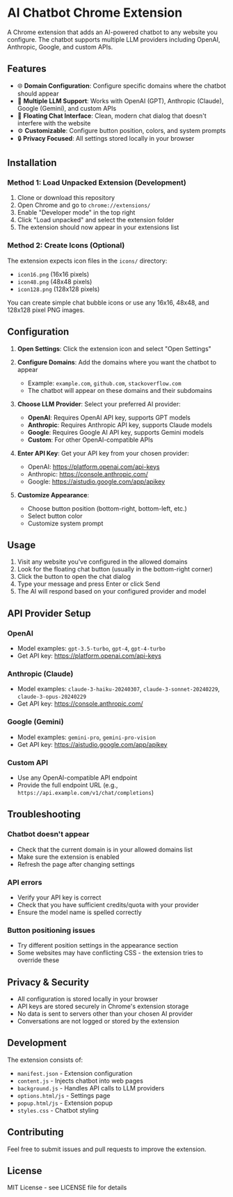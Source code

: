 # AI Chatbot Chrome Extension

A Chrome extension that adds an AI-powered chatbot to any website you configure. The chatbot supports multiple LLM providers including OpenAI, Anthropic, Google, and custom APIs.

## Features

- 🌐 **Domain Configuration**: Configure specific domains where the chatbot should appear
- 🤖 **Multiple LLM Support**: Works with OpenAI (GPT), Anthropic (Claude), Google (Gemini), and custom APIs
- 💬 **Floating Chat Interface**: Clean, modern chat dialog that doesn't interfere with the website
- ⚙️ **Customizable**: Configure button position, colors, and system prompts
- 🔒 **Privacy Focused**: All settings stored locally in your browser

## Installation

### Method 1: Load Unpacked Extension (Development)

1. Clone or download this repository
2. Open Chrome and go to `chrome://extensions/`
3. Enable "Developer mode" in the top right
4. Click "Load unpacked" and select the extension folder
5. The extension should now appear in your extensions list

### Method 2: Create Icons (Optional)

The extension expects icon files in the `icons/` directory:
- `icon16.png` (16x16 pixels)
- `icon48.png` (48x48 pixels) 
- `icon128.png` (128x128 pixels)

You can create simple chat bubble icons or use any 16x16, 48x48, and 128x128 pixel PNG images.

## Configuration

1. **Open Settings**: Click the extension icon and select "Open Settings"

2. **Configure Domains**: Add the domains where you want the chatbot to appear
   - Example: `example.com`, `github.com`, `stackoverflow.com`
   - The chatbot will appear on these domains and their subdomains

3. **Choose LLM Provider**: Select your preferred AI provider:
   - **OpenAI**: Requires OpenAI API key, supports GPT models
   - **Anthropic**: Requires Anthropic API key, supports Claude models  
   - **Google**: Requires Google AI API key, supports Gemini models
   - **Custom**: For other OpenAI-compatible APIs

4. **Enter API Key**: Get your API key from your chosen provider:
   - OpenAI: https://platform.openai.com/api-keys
   - Anthropic: https://console.anthropic.com/
   - Google: https://aistudio.google.com/app/apikey

5. **Customize Appearance**: 
   - Choose button position (bottom-right, bottom-left, etc.)
   - Select button color
   - Customize system prompt

## Usage

1. Visit any website you've configured in the allowed domains
2. Look for the floating chat button (usually in the bottom-right corner)
3. Click the button to open the chat dialog
4. Type your message and press Enter or click Send
5. The AI will respond based on your configured provider and model

## API Provider Setup

### OpenAI
- Model examples: `gpt-3.5-turbo`, `gpt-4`, `gpt-4-turbo`
- Get API key: https://platform.openai.com/api-keys

### Anthropic (Claude)
- Model examples: `claude-3-haiku-20240307`, `claude-3-sonnet-20240229`, `claude-3-opus-20240229`
- Get API key: https://console.anthropic.com/

### Google (Gemini)
- Model examples: `gemini-pro`, `gemini-pro-vision`
- Get API key: https://aistudio.google.com/app/apikey

### Custom API
- Use any OpenAI-compatible API endpoint
- Provide the full endpoint URL (e.g., `https://api.example.com/v1/chat/completions`)

## Troubleshooting

### Chatbot doesn't appear
- Check that the current domain is in your allowed domains list
- Make sure the extension is enabled
- Refresh the page after changing settings

### API errors
- Verify your API key is correct
- Check that you have sufficient credits/quota with your provider
- Ensure the model name is spelled correctly

### Button positioning issues
- Try different position settings in the appearance section
- Some websites may have conflicting CSS - the extension tries to override these

## Privacy & Security

- All configuration is stored locally in your browser
- API keys are stored securely in Chrome's extension storage
- No data is sent to servers other than your chosen AI provider
- Conversations are not logged or stored by the extension

## Development

The extension consists of:
- `manifest.json` - Extension configuration
- `content.js` - Injects chatbot into web pages
- `background.js` - Handles API calls to LLM providers
- `options.html/js` - Settings page
- `popup.html/js` - Extension popup
- `styles.css` - Chatbot styling

## Contributing

Feel free to submit issues and pull requests to improve the extension.

## License

MIT License - see LICENSE file for details
